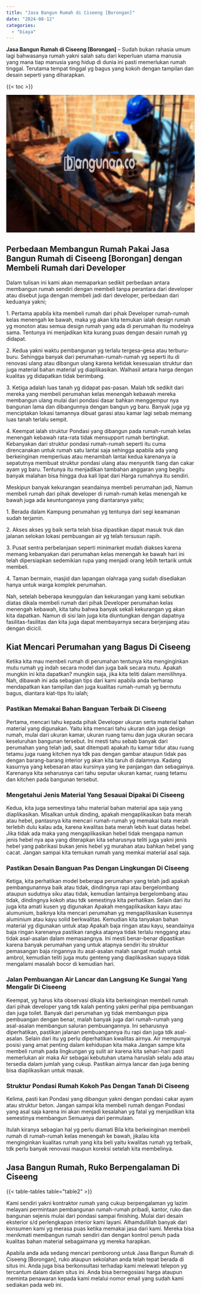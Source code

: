 ```yaml
---
title: "Jasa Bangun Rumah di Ciseeng [Borongan]"
date: "2024-08-12"
categories: 
  - "biaya"
---
```


**Jasa Bangun Rumah di Ciseeng \[Borongan\]** – Sudah bukan rahasia umum lagi bahwasanya rumah yakni salah satu dari keperluan utama manusia yang mana tiap manusia yang hidup di dunia ini pasti memerlukan rumah tinggal. Terutama tempat tinggal yg bagus yang kokoh dengan tampilan dan desain seperti yang diharapkan.

{{< toc >}}

![Jasa Bangun Rumah di Ciseeng [Borongan]](/images/borong-bangunan-39.png)

## Perbedaan Membangun Rumah Pakai Jasa Bangun Rumah di Ciseeng \[Borongan\] dengan Membeli Rumah dari Developer

Dalam tulisan ini kami akan memaparkan sedikit perbedaan antara membangun rumah sendiri dengan membeli tanpa perantara dari developer atau disebut juga dengan membeli jadi dari developer, perbedaan dari keduanya yakni;

1\. Pertama apabila kita membeli rumah dari pihak Developer rumah-rumah kelas menengah ke bawah, maka yg akan kita temukan ialah design rumah yg monoton atau semua design rumah yang ada di perumahan itu modelnya sama. Tentunya ini menjadikan kita kurang puas dengan desain rumah yg didapat.

2\. Kedua yakni waktu pembangunan yg terlalu tergesa-gesa atau terburu-buru. Sehingga banyak dari perumahan-rumah-rumah yg seperti itu di renovasi ulang atau dibangun ulang karena ketidak kesesuaian struktur dan juga material bahan material yg diaplikasikan. Walhasil antara harga dengan kualitas yg didapatkan tidak berimbang.

3\. Ketiga adalah luas tanah yg didapat pas-pasan. Malah tdk sedikit dari mereka yang membeli perumahan kelas menengah kebawah mereka membangun ulang mulai dari pondasi dasar bahkan menggempur nya bangunan lama dan dibangunnya dengan bangun yg baru. Banyak juga yg menciptakan lokasi tamannya dibuat garasi atau kamar lagi sebab memang luas tanah terlalu sempit.

4\. Keempat ialah struktur Pondasi yang dibangun pada rumah-rumah kelas menengah kebawah rata-rata tidak mensupport rumah bertingkat. Kebanyakan dari struktur pondasi rumah-rumah seperti itu cuma direncanakan untuk rumah satu lantai saja sehingga apabila ada yang berkeinginan memperluas atau menambah lantai kedua karenanya ia sepatutnya membuat struktur pondasi ulang atau menyuntik tiang dan cakar ayam yg baru. Tentunya itu menjadikan tambahan anggaran yang begitu banyak malahan bisa hingga dua kali lipat dari Harga rumahnya itu sendiri.

Meskipun banyak kekurangan seandainya membeli perumahan jadi, Namun membeli rumah dari pihak developer di rumah-rumah kelas menengah ke bawah juga ada keuntungannya yang diantaranya yaitu;

1\. Berada dalam Kampung perumahan yg tentunya dari segi keamanan sudah terjamin.

2\. Akses akses yg baik serta telah bisa dipastikan dapat masuk truk dan jalanan selokan lokasi pembuangan air yg telah tersusun rapih.

3\. Pusat sentra perbelanjaan seperti minimarket mudah diakses karena memang kebanyakan dari perumahan kelas menengah ke bawah hari ini telah dipersiapkan sedemikian rupa yang menjadi orang lebih tertarik untuk membeli.

4\. Taman bermain, masjid dan lapangan olahraga yang sudah disediakan hanya untuk warga komplek perumahan.

Nah, setelah beberapa keunggulan dan kekurangan yang kami sebutkan diatas dikala membeli rumah dari pihak Developer perumahan kelas menengah kebawah, kita tahu bahwa banyak sekali kekurangan yg akan kita dapatkan. Namun di sisi lain juga kita diuntungkan dengan dapatnya fasilitas-fasilitas dan kita juga dapat membayarnya secara berjenjang atau dengan dicicil.

## Kiat Mencari Perumahan yang Bagus Di Ciseeng

Ketika kita mau membeli rumah di perumahan tentunya kita menginginkan mutu rumah yg indah secara model dan juga baik secara mutu. Apakah mungkin ini kita dapatkan? mungkin saja, jika kita teliti dalam memilihnya. Nah, dibawah ini ada sebagian tips dari kami apabila anda berharap mendapatkan kan tampilan dan juga kualitas rumah-rumah yg bermutu bagus, diantara kiat-tips Itu ialah;

### Pastikan Memakai Bahan Banguan Terbaik Di Ciseeng

Pertama, mencari tahu kepada pihak Developer ukuran serta material bahan material yang digunakan. Yaitu kita mencari tahu ukuran dan juga design rumah, mulai dari ukuran kamar, ukuran ruang tamu dan juga ukuran secara keseluruhan bangunan tersebut. Ini mesti tahu sebab banyak dari perumahan yang telah jadi, saat ditempati apakah itu kamar tidur atau ruang tetamu juga ruang kitchen nya tdk pas dengan gambar ataupun tidak pas dengan barang-barang interior yg akan kita taruh di dalamnya. Kadang kasurnya yang kebesaran atau kursinya yang ke panjangan dan sebagainya. Karenanya kita seharusnya cari tahu seputar ukuran kamar, ruang tetamu dan kitchen pada bangunan tersebut.

### Mengetahui Jenis Material Yang Sesauai Dipakai Di Ciseeng

Kedua, kita juga semestinya tahu material bahan material apa saja yang diaplikasikan. Misalkan untuk dinding, apakah mengaplikasikan bata merah atau hebel, pantasnya kita mencari rumah-rumah yg memakai bata merah terlebih dulu kalau ada, karena kwalitas bata merah lebih kuat diatas hebel. Jika tidak ada maka yang mengaplikasikan hebel tidak mengapa namun jenis hebel nya apa yang diterapkan kita seharusnya teliti juga yakni jenis hebel yang pabrikasi bukan jenis hebel yg murahan atau bahkan hebel yang cacat. Jangan sampai kita temukan rumah yang memkai material asal saja.

### Pastikan Desain Banguan Pas Dengan Lingkungan Di Ciseeng

Ketiga, kita perhatikan model beberapa perumahan yang telah jadi apakah pembangunannya baik atau tidak, dindingnya rapi atau bergelombang ataupun sudutnya siku atau tidak, kemudian lantainya bergelombang atau tidak, dindingnya kokoh atau tdk semestinya kita perhatikan. Selain dari itu juga kita amati kusen yg digunakan Apakah mengaplikasikan kayu atau alumunium, baiknya kita mencari perumahan yg mengaplikasikan kusennya aluminium atau kayu solid berkwalitas. Kemudian kita tanyakan bahan material yg digunakan untuk atap Apakah baja ringan atau kayu, seandainya baja ringan karenanya pastikan rangka atapnya tidak terlalu renggang atau tidak asal-asalan dalam memasangnya. Ini mesti benar-benar dipastikan karena banyak perumahan yang untuk atapnya sendiri itu struktur pemasangan baja ringannya itu asal-asalan malah sangat mudah untuk ambrol, kemudian teliti juga mutu genteng yang diaplikasikan supaya tidak mengalami masalah bocor di kemudian hari.

### Jalan Pembuangan Air Lancar dan Langsung Ke Sungai Yang Mengalir Di Ciseeng

Keempat, yg harus kita observasi dikala kita berkeinginan membeli rumah dari pihak developer yang tdk kalah penting yakni perihal pipa pembuangan dan juga toilet. Banyak dari perumahan yg tidak membangun pipa pembuangan dengan benar, malah banyak juga dari rumah-rumah yang asal-asalan membangun saluran pembuangannya. Ini seharusnya diperhatikan, pastikan jalanan pembuangannya itu rapi dan juga tdk asal-asalan. Selain dari itu yg perlu diperhatikan kwalitas airnya. Air mempunyai posisi yang amat penting dalam kehidupan kita maka Jangan sampe kita membeli rumah pada lingkungan yg sulit air karena kita sehari-hari pasti memerlukan air maka Air sebagai kebutuhan utama haruslah selalu ada atau tersedia dalam jumlah yang cukup. Pastikan airnya lancar dan juga bening bisa diaplikasikan untuk masak.

### Struktur Pondasi Rumah Kokoh Pas Dengan Tanah Di Ciseeng

Kelima, pasti kan Pondasi yang dibangun yakni dengan pondasi cakar ayam atau struktur beton. Jangan sampai kita membeli rumah dengan Pondasi yang asal saja karena ini akan menjadi kesalahan yg fatal yg menjadikan kita semestinya membangun Semuanya dari permulaan.

Itulah kiranya sebagian hal yg perlu diamati Bila kita berkeinginan membeli rumah di rumah-rumah kelas menengah ke bawah, jikalau kita menginginkan kualitas rumah yang kita beli yaitu kwalitas rumah yg terbaik, tdk perlu banyak renovasi maupun koreksi setelah kita membelinya.

## Jasa Bangun Rumah, Ruko Berpengalaman Di Ciseeng

{{< table-tables table="table2" >}}

Kami sendiri yakni kontraktor rumah yang cukup berpengalaman yg lazim melayani permintaan pembangunan rumah-rumah pribadi, kantor, ruko dan bangunan sejenis mulai dari pondasi sampai finishing. Mulai dari desain eksterior s/d perlengkapan interior kami layani. Alhamdulillah banyak dari konsumen kami yg merasa puas ketika memakai jasa dari kami. Mereka bisa menikmati membangun rumah sendiri dan dengan kontrol penuh pada kualitas bahan material sebagaimana yg mereka harapkan.

Apabila anda ada sedang mencari pemborong untuk Jasa Bangun Rumah di Ciseeng \[Borongan\], ruko ataupun sekolahan anda telah tepat berada di situs ini. Anda juga bisa berkonsultasi terhadap kami melewati telepon yg tercantum dalam dalam situs ini. Anda bisa bernegosiasi harga ataupun meminta penawaran kepada kami melalui nomor email yang sudah kami sediakan pada web ini.
